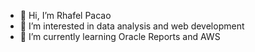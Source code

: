 - 👋 Hi, I’m Rhafel Pacao
- 👀 I’m interested in data analysis and web development
- 🌱 I’m currently learning Oracle Reports and AWS
